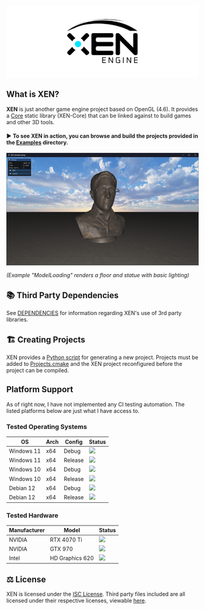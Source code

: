 ![](Docs/XENEngineBanner.png)

## What is XEN?

**XEN** is just another game engine project based on OpenGL (4.6). It provides a [Core](Core) static library (XEN-Core)
that
can be linked against to build games and other 3D tools.

#### ▶️ To see XEN in action, you can browse and build the projects provided in the [Examples](Examples) directory.

![](Docs/ModelLoading.png)

*(Example "ModelLoading" renders a floor and statue with basic lighting)*

## 📚 Third Party Dependencies

See [DEPENDENCIES](DEPENDENCIES.md) for information regarding XEN's use of 3rd party libraries.

## 🏗️ Creating Projects

XEN provides a [Python script](Scripts/CreateNewProject.py) for generating a new project. Projects must be added
to [Projects.cmake](Projects.cmake)
and the XEN project reconfigured before the project can be compiled.

## Platform Support

As of right now, I have not implemented any CI testing automation. The listed platforms
below are just what I have access to.

### Tested Operating Systems

| OS         | Arch | Config  | Status                                                                     |
|------------|------|---------|----------------------------------------------------------------------------|
| Windows 11 | x64  | Debug   | ![](https://img.shields.io/badge/-passing-brightgreen?style=for-the-badge) |
| Windows 11 | x64  | Release | ![](https://img.shields.io/badge/-passing-brightgreen?style=for-the-badge) |
| Windows 10 | x64  | Debug   | ![](https://img.shields.io/badge/-passing-brightgreen?style=for-the-badge) |
| Windows 10 | x64  | Release | ![](https://img.shields.io/badge/-passing-brightgreen?style=for-the-badge) |
| Debian 12  | x64  | Debug   | ![](https://img.shields.io/badge/-passing-brightgreen?style=for-the-badge) |
| Debian 12  | x64  | Release | ![](https://img.shields.io/badge/-passing-brightgreen?style=for-the-badge) |

### Tested Hardware

| Manufacturer | Model           | Status                                                                     |
|--------------|-----------------|----------------------------------------------------------------------------|
| NVIDIA       | RTX 4070 Ti     | ![](https://img.shields.io/badge/-passing-brightgreen?style=for-the-badge) |
| NVIDIA       | GTX 970         | ![](https://img.shields.io/badge/-passing-brightgreen?style=for-the-badge) |
| Intel        | HD Graphics 620 | ![](https://img.shields.io/badge/-passing-brightgreen?style=for-the-badge) |

## ⚖️ License

XEN is licensed under the [ISC License](LICENSE). Third party files included are all licensed
under their respective licenses, viewable [here](Licenses).